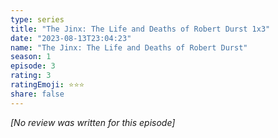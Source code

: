 ```yaml
---
type: series
title: "The Jinx: The Life and Deaths of Robert Durst 1x3"
date: "2023-08-13T23:04:23"
name: "The Jinx: The Life and Deaths of Robert Durst"
season: 1
episode: 3
rating: 3
ratingEmoji: ⭐️⭐️⭐️
share: false
---
```


*[No review was written for this episode]*
